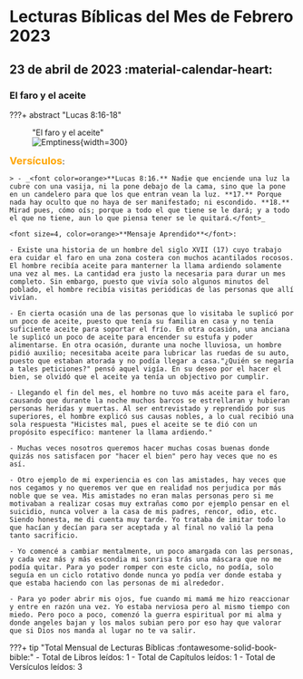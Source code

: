 # **Lecturas Bíblicas del Mes de Febrero 2023**

## 23 de abril de 2023 :material-calendar-heart:
### El faro y el aceite
???+ abstract "Lucas 8:16-18"
    <figure markdown><figcaption>"El faro y el aceite"</figcaption>
    ![Emptiness](../assets/lighthouse.jpeg){width=300} </figure>
    <font size=4, color=orange>**Versículos**</font>:

    > - _<font color=orange>**Lucas 8:16.** Nadie que enciende una luz la cubre con una vasija, ni la pone debajo de la cama, sino que la pone en un candelero para que los que entran vean la luz. **17.** Porque nada hay oculto que no haya de ser manifestado; ni escondido. **18.** Mirad pues, cómo oís; porque a todo el que tiene se le dará; y a todo el que no tiene, aun lo que piensa tener se le quitará.</font>_

    <font size=4, color=orange>**Mensaje Aprendido**</font>:

    - Existe una historia de un hombre del siglo XVII (17) cuyo trabajo era cuidar el faro en una zona costera con muchos acantilados rocosos. El hombre recibía aceite para manterner la llama ardiendo solamente una vez al mes. La cantidad era justo la necesaria para durar un mes completo. Sin embargo, puesto que vivía solo algunos minutos del poblado, el hombre recibía visitas periódicas de las personas que allí vivían.
    
    - En cierta ocasión una de las personas que lo visitaba le suplicó por un poco de aceite, puesto que tenía su familia en casa y no tenía suficiente aceite para soportar el frío. En otra ocasión, una anciana le suplicó un poco de aceite para encender su estufa y poder alimentarse. En otra ocasión, durante una noche lluviosa, un hombre pidió auxilio; necesitaba aceite para lubricar las ruedas de su auto, puesto que estaban atorada y no podía llegar a casa."¿Quién se negaría a tales peticiones?" pensó aquel vigía. En su deseo por el hacer el bien, se olvidó que el aceite ya tenía un objectivo por cumplir. 

    - Llegando el fin del mes, el hombre no tuvo más aceite para el faro, causando que durante la noche muchos barcos se estrellaran y hubieran personas heridas y muertas. Al ser entrevistado y reprendido por sus superiores, el hombre explicó sus causas nobles, a lo cual recibió una sola respuesta "Hicistes mal, pues el aceite se te dió con un propósito específico: mantener la llama ardiendo." 

    - Muchas veces nosotros queremos hacer muchas cosas buenas donde quizás nos satisfacen por "hacer el bien" pero hay veces que no es así.

    - Otro ejemplo de mi experiencia es con las amistades, hay veces que nos cegamos y no queremos ver que en realidad nos perjudica por más noble que se vea. Mis amistades no eran malas personas pero si me motivaban a realizar cosas muy extrañas como por ejemplo pensar en el suicidio, nunca volver a la casa de mis padres, rencor, odio, etc. Siendo honesta, me di cuenta muy tarde. Yo trataba de imitar todo lo que hacían y decían para ser aceptada y al final no valió la pena tanto sacrificio. 

    - Yo comencé a cambiar mentalmente, un poco amargada con las personas, y cada vez más y más escondia mi sonrisa trás una máscara que no me podía quitar. Para yo poder romper con este ciclo, no podía, solo seguía en un ciclo rotativo donde nunca yo podía ver donde estaba y que estaba haciendo con las personas de mi alrededor. 

    - Para yo poder abrir mis ojos, fue cuando mi mamá me hizo reaccionar y entre en razón una vez. Yo estaba nerviosa pero al mismo tiempo con miedo. Pero poco a poco, comenzó la guerra espiritual por mi alma y donde angeles bajan y los malos subian pero por eso hay que valorar que si Dios nos manda al lugar no te va salir.


???+ tip "Total Mensual de Lecturas Bíblicas :fontawesome-solid-book-bible:" 
    - Total de Libros leídos: 1
    - Total de Capítulos leídos: 1
    - Total de Versículos leídos: 3